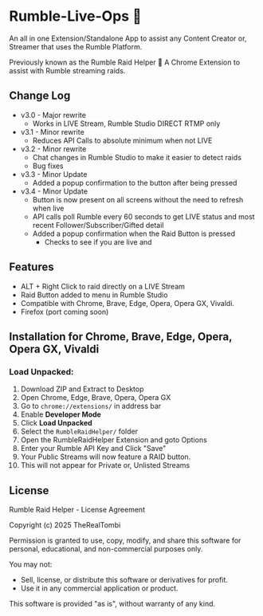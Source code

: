 # Rumble-Live-Ops  🚀
An all in one Extension/Standalone App to assist any Content Creator or, Streamer that uses the Rumble Platform.

Previously known as the Rumble Raid Helper 🚀 A Chrome Extension to assist with Rumble streaming raids.

## Change Log
- v3.0 - Major rewrite
  - Works in LIVE Stream, Rumble Studio DIRECT RTMP only 
- v3.1 - Minor rewrite
  - Reduces API Calls to absolute minimum when not LIVE
- v3.2 - Minor rewrite
  - Chat changes in Rumble Studio to make it easier to detect raids
  - Bug fixes
- v3.3 - Minor Update
  - Added a popup confirmation to the button after being pressed
- v3.4 - Minor Update
  - Button is now present on all screens without the need to refresh when live
  - API calls poll Rumble every 60 seconds to get LIVE status and most recent Follower/Subscriber/Gifted detail
  - Added a popup confirmation when the Raid Button is pressed
    - Checks to see if you are live and

## Features
- ALT + Right Click to raid directly on a LIVE Stream
- Raid Button added to menu in Rumble Studio
- Compatible with Chrome, Brave, Edge, Opera, Opera GX, Vivaldi.  
- Firefox (port coming soon)

## Installation for Chrome, Brave, Edge, Opera, Opera GX, Vivaldi

### Load Unpacked:
1. Download ZIP and Extract to Desktop
2. Open Chrome, Edge, Brave, Opera, Opera GX
3. Go to `chrome://extensions/` in address bar
4. Enable **Developer Mode**
5. Click **Load Unpacked**
6. Select the `RumbleRaidHelper/` folder
7. Open the RumbleRaidHelper Extension and goto Options
8. Enter your Rumble API Key and Click "Save"
9. Your Public Streams will now feature a RAID button.
10. This will not appear for Private or, Unlisted Streams


## License
Rumble Raid Helper - License Agreement

Copyright (c) 2025 TheRealTombi

Permission is granted to use, copy, modify, and share this software
for personal, educational, and non-commercial purposes only.

You may not:
- Sell, license, or distribute this software or derivatives for profit.
- Use it in any commercial application or product.

This software is provided "as is", without warranty of any kind.
